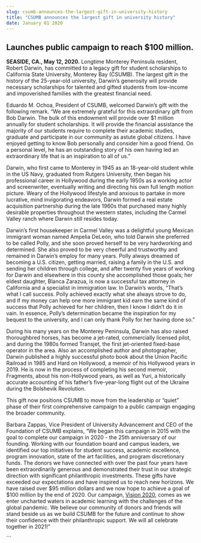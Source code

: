 ```yaml
---
slug: csumb-announces-the-largest-gift-in-university-history
title: "CSUMB announces the largest gift in university history"
date: January 01 2020
---
```


 
<h2>Launches public campaign to reach $100 million.</h2>
<p>
  <b>SEASIDE, CA., May 12, 2020.</b> Longtime Monterey Peninsula resident,
  Robert Darwin, has committed to a legacy gift for student scholarships to
  California State University, Monterey Bay (CSUMB). The largest gift in the
  history of the 25-year-old university, Darwin’s generosity will provide
  necessary scholarships for talented and gifted students from low-income and
  impoverished families with the greatest financial need.
</p>
<p>
  Eduardo M. Ochoa, President of CSUMB, welcomed Darwin’s gift with the
  following remark. “We are extremely grateful for this extraordinary gift from
  Bob Darwin. The bulk of this endowment will provide over $1 million annually
  for student scholarships. It will provide the financial assistance the
  majority of our students require to complete their academic studies, graduate
  and participate in our community as astute global citizens. I have enjoyed
  getting to know Bob personally and consider him a good friend. On a personal
  level, he has an outstanding story of his own having led an extraordinary life
  that is an inspiration to all of us.”
</p>
<p>
  Darwin, who first came to Monterey in 1945 as an 18-year-old student while in
  the US Navy, graduated from Rutgers University, then began his professional
  career in Hollywood during the early 1950s as a working actor and
  screenwriter, eventually writing and directing his own full length motion
  picture. Weary of the Hollywood lifestyle and anxious to partake in more
  lucrative, mind invigorating endeavors, Darwin formed a real estate
  acquisition partnership during the late 1960s that purchased many highly
  desirable properties throughout the western states, including the Carmel
  Valley ranch where Darwin still resides today.
</p>
<p>
  Darwin’s first housekeeper in Carmel Valley was a delightful young Mexican
  immigrant woman named Ampelia DeLeón, who told Darwin she preferred to be
  called Polly, and she soon proved herself to be very hardworking and
  determined. She also proved to be very cheerful and trustworthy and remained
  in Darwin’s employ for many years. Polly always dreamed of becoming a U.S.
  citizen, getting married, raising a family in the U.S. and sending her
  children through college, and after twenty five years of working for Darwin
  and elsewhere in this county she accomplished those goals; her eldest
  daughter, Blanca Zarazua, is now a successful tax attorney in California and a
  specialist in immigration law. In Darwin’s words, “That’s what I call success.
  Polly achieved exactly what she always strove to do, and if my money can help
  one more immigrant kid earn the same kind of success that Polly achieved for
  her children, then I know I didn’t do it in vain. In essence, Polly’s
  determination became the inspiration for my bequest to the university, and I
  can only thank Polly for her having done so.”
</p>
<p>
  During his many years on the Monterey Peninsula, Darwin has also raised
  thoroughbred horses, has become a jet-rated, commercially licensed pilot, and
  during the 1980s formed Transjet, the first jet-oriented fixed-base operator
  in the area. Also an accomplished author and photographer, Darwin published a
  highly successful photo book about the Union Pacific Railroad in 1985 and Hard
  on Hollywood, a memoir of his Hollywood years in 2019. He is now in the
  process of completing his second memoir, Fragments, about his non-Hollywood
  years, as well as Yuri, a historically accurate accounting of his father’s
  five-year-long flight out of the Ukraine during the Bolshevik Revolution.
</p>
<p>
  This gift now positions CSUMB to move from the leadership or “quiet” phase of
  their first comprehensive campaign to a public campaign engaging the broader
  community.
</p>
<p>
  Barbara Zappas, Vice President of University Advancement and CEO of the
  Foundation of CSUMB explains, “We began this campaign in 2015 with the goal to
  complete our campaign in 2020 - the 25th anniversary of our founding. Working
  with our foundation board and campus leaders, we identified our top
  initiatives for student success, academic excellence, program innovation,
  state of the art facilities, and program discretionary funds. The donors we
  have connected with over the past four years have been extraordinarily
  generous and demonstrated their trust in our strategic direction with
  significant philanthropic investments. These gifts have exceeded our
  expectations and have inspired us to reach new horizons. We have raised over
  $95 million dollars and we now hope to achieve a goal of $100 million by the
  end of 2020. Our campaign,
  <a href="https://donate.csumb.edu/vision">Vision 2020</a>, comes as we enter
  uncharted waters in academic learning with the challenges of the global
  pandemic. We believe our community of donors and friends will stand beside us
  as we build CSUMB for the future and continue to show their confidence with
  their philanthropic support. We will all celebrate together in 2021!”
</p>
```
